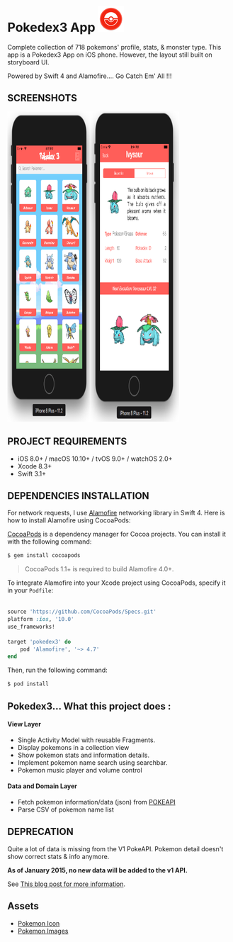 
# Pokedex3 App <img src = "appicon/Icon-Small@2x.png">
  Complete collection of 718 pokemons' profile, stats, & monster type. 
  This app is a Pokedex3 App on iOS phone. However, the layout still built on storyboard UI.
  
  Powered by Swift 4 and Alamofire....
  Go Catch Em' All !!!

## SCREENSHOTS
<p>
<img src="img/home2.png" width="37%" height="700px"><img src="img/detailpage2.png" width="40%" height= "700px">
</p>

## PROJECT REQUIREMENTS

- iOS 8.0+ / macOS 10.10+ / tvOS 9.0+ / watchOS 2.0+
- Xcode 8.3+
- Swift 3.1+

## DEPENDENCIES INSTALLATION
For network requests, I use [Alamofire](https://github.com/Alamofire/Alamofire) networking library in Swift 4. Here is how to install Alamofire using CocoaPods:

[CocoaPods](http://cocoapods.org) is a dependency manager for Cocoa projects. You can install it with the following command:

```bash
$ gem install cocoapods
```

> CocoaPods 1.1+ is required to build Alamofire 4.0+.

To integrate Alamofire into your Xcode project using CocoaPods, specify it in your `Podfile`:

```ruby

source 'https://github.com/CocoaPods/Specs.git'
platform :ios, '10.0'
use_frameworks!

target 'pokedex3' do
    pod 'Alamofire', '~> 4.7'
end
```

Then, run the following command:

```bash
$ pod install
```

## Pokedex3... What this project does :

#### View Layer
- Single Activity Model with reusable Fragments.
- Display pokemons in a collection view
- Show pokemon stats and information details.
- Implement pokemon name search using searchbar.
- Pokemon music player and volume control

#### Data and Domain Layer
- Fetch pokemon information/data (json) from [POKEAPI](https://pokeapi.co)
- Parse CSV of pokemon name list

## DEPRECATION 

Quite a lot of data is missing from the V1 PokeAPI. Pokemon detail doesn't show correct stats & info anymore. 

**As of January 2015, no new data will be added to the v1 API.**

See [This blog post for more information](http://phalt.co/if-you-have-data-they-will-consume-it).

## Assets 

- [Pokemon Icon](https://www.google.com.sg/url?sa=i&rct=j&q=&esrc=s&source=images&cd=&ved=2ahUKEwjG2vDasPvbAhVMVH0KHVSxCmkQjhx6BAgBEAM&url=http%3A%2F%2Fwww.iconsalot.com%2Fshow%2Fbutton-ui-20-app-pack-6-by-blackvariant%2Fpokemon-icon.html&psig=AOvVaw3TZ2iZ70uiIOnca8KiVRDU&ust=1530447857732739)
- [Pokemon Images](https://www.pokemon.com/us/legal/)
